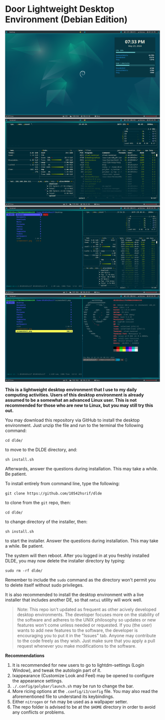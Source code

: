 # Door Lightweight Desktop Environment (Debian Edition)

![screenshot](screenshot.png)
![screenshot](screenshot2.png)
![screenshot](screenshot3.png)
![screenshot](screenshot4.png)

**This is a lightweight desktop environment that I use to my daily computing activities. Users of this desktop environment is already assumed to be a somewhat an advanced Linux user. This is not recommended for those who are new to Linux, but you may still try this out.**

You  may download this repository via GitHub to install the desktop environment. Just unzip the file and run to the terminal the following command:

```cd dlde/```

to move to the DLDE directory, and:

```sh install.sh```

Afterwards, answer the questions during installation. This may take a while. Be patient.

To install entirely from command line, type the following:

```git clone https://github.com/10542hsrif/dlde```

to clone from the `git` repo, then:

```cd dlde/```

to change directory of the installer, then:

```sh install.sh```

to start the installer. Answer the questions during installation. This may take a while. Be patient.

The system will then reboot. After you logged in at you freshly installed DLDE, you may now delete the installer directory by typing:

```sudo rm -rf dlde/```

Remember to include the ```sudo``` command as the directory won't permit you to delete itself without sudo privileges.

It is also recommended to install the desktop environment with a live installer that includes another DE, so that ```nmtui``` utility will work well.

>Note: This repo isn't updated as frequent as other acively developed desktop environments. The developer focuses more on the stability of the software and adheres to the UNIX philosophy so updates or new features won't come unless needed or requested. If you (the user) wants to add new features to the software, the developer is encouraging you to put it in the "Issues" tab. Anyone may contribute to the code freely as they wish. Just make sure that you apply a pull request whenever you make modifications to the software.

**Recommendations**

1. It is recommended for new users to go to lightdm-settings (Login Window), and tweak the autologin part of it.
2. lxappearance (Customize Look and Feel) may be opened to configure the appearance settings.
3. `./.config/polybar/launch.sh` may be run to change the bar.
4. More ricing options at the `.config/i3/config` file. You may also read the aforementioned file to understand its keybindings.
5. Either `nitrogen` or `feh` may be used as a wallpaper setter.
6. The repo folder is advised to be at the `$HOME` directory in order to avoid any conflicts or problems.
